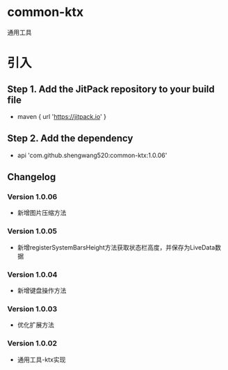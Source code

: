 # common-ktx

通用工具

# 引入

## Step 1. Add the JitPack repository to your build file

* maven { url '<https://jitpack.io>' }

## Step 2. Add the dependency

* api 'com.github.shengwang520:common-ktx:1.0.06'

## Changelog

### Version 1.0.06

* 新增图片压缩方法

### Version 1.0.05

* 新增registerSystemBarsHeight方法获取状态栏高度，并保存为LiveData数据

### Version 1.0.04

* 新增键盘操作方法

### Version 1.0.03

* 优化扩展方法

### Version 1.0.02

* 通用工具-ktx实现